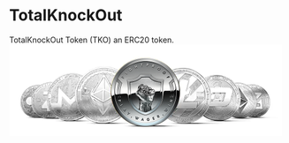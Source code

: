# TotalKnockOut
TotalKnockOut Token (TKO) an ERC20 token.
![Alt text](/TKO_Display.png?raw=true "Optional Title")
